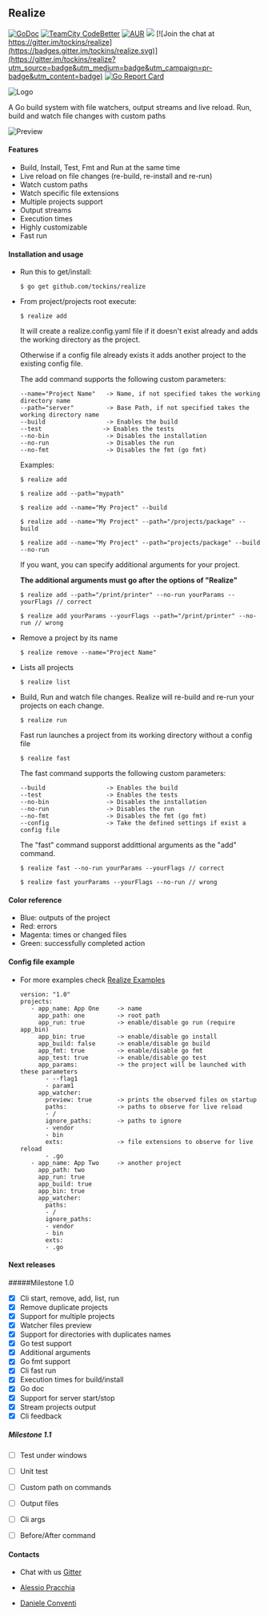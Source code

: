 ## Realize

[![GoDoc](https://img.shields.io/badge/documentation-godoc-blue.svg)](https://godoc.org/github.com/tockins/realize/realize)
[![TeamCity CodeBetter](https://travis-ci.org/tockins/realize.svg?branch=v1)](https://travis-ci.org/tockins/realize)
[![AUR](https://img.shields.io/aur/license/yaourt.svg?maxAge=2592000?style=flat-square)](https://raw.githubusercontent.com/tockins/realize/v1/LICENSE)
[![](https://img.shields.io/badge/realize-examples-yellow.svg)](https://github.com/tockins/realize-examples)
[![Join the chat at https://gitter.im/tockins/realize](https://badges.gitter.im/tockins/realize.svg)](https://gitter.im/tockins/realize?utm_source=badge&utm_medium=badge&utm_campaign=pr-badge&utm_content=badge)
[![Go Report Card](https://goreportcard.com/badge/github.com/tockins/realize)](https://goreportcard.com/report/github.com/tockins/realize)


![Logo](http://i.imgur.com/8nr2s1b.jpg)

A Go build system with file watchers, output streams and live reload. Run, build and watch file changes with custom paths

![Preview](http://i.imgur.com/GV2Yus5.png)

#### Features

- Build, Install, Test, Fmt and Run at the same time
- Live reload on file changes (re-build, re-install and re-run)
- Watch custom paths
- Watch specific file extensions
- Multiple projects support
- Output streams
- Execution times
- Highly customizable
- Fast run

#### Installation and usage

- Run this to get/install:

    ```
    $ go get github.com/tockins/realize
    ```

- From project/projects root execute:

    ```
    $ realize add
    ```

    It will create a realize.config.yaml file if it doesn't exist already and adds the working directory as the project.

    Otherwise if a config file already exists it adds another project to the existing config file.

    The add command supports the following custom parameters:

    ```
    --name="Project Name"   -> Name, if not specified takes the working directory name
    --path="server"         -> Base Path, if not specified takes the working directory name    
    --build                 -> Enables the build   
    --test                 -> Enables the tests   
    --no-bin                -> Disables the installation
    --no-run                -> Disables the run
    --no-fmt                -> Disables the fmt (go fmt)
    ```
    Examples:

    ```
    $ realize add
    ```
    ```
    $ realize add --path="mypath"
    ```   
    ```
    $ realize add --name="My Project" --build
    ```    
    ```
    $ realize add --name="My Project" --path="/projects/package" --build
    ```    
    ```
    $ realize add --name="My Project" --path="projects/package" --build --no-run
    ```
     
    If you want, you can specify additional arguments for your project.
    
     **The additional arguments must go after the options of "Realize"**

    ```
    $ realize add --path="/print/printer" --no-run yourParams --yourFlags // correct

    $ realize add yourParams --yourFlags --path="/print/printer" --no-run // wrong
    ```
    
- Remove a project by its name

    ```
    $ realize remove --name="Project Name"
    ```
- Lists all projects

    ```
    $ realize list
    ```
- Build, Run and watch file changes. Realize will re-build and re-run your projects on each change.

    ```
    $ realize run
    ```

    Fast run launches a project from its working directory without a config file

    ```
    $ realize fast
    ```
    
    The fast command supports the following custom parameters:

    ```
    --build                 -> Enables the build   
    --test                  -> Enables the tests   
    --no-bin                -> Disables the installation
    --no-run                -> Disables the run
    --no-fmt                -> Disables the fmt (go fmt)
    --config                -> Take the defined settings if exist a config file  
    ```  
    
    The "fast" command supporst addittional arguments as the "add" command.

    ```
    $ realize fast --no-run yourParams --yourFlags // correct

    $ realize fast yourParams --yourFlags --no-run // wrong
    ```  
      

#### Color reference

- Blue: outputs of the project
- Red: errors
- Magenta: times or changed files
- Green: successfully completed action


#### Config file example

- For more examples check [Realize Examples](https://github.com/tockins/realize-examples)

     ```
    version: "1.0"
    projects:
        - app_name: App One     -> name
          app_path: one         -> root path
          app_run: true         -> enable/disable go run (require app_bin)
          app_bin: true         -> enable/disable go install
          app_build: false      -> enable/disable go build
          app_fmt: true         -> enable/disable go fmt
          app_test: true        -> enable/disable go test
          app_params:           -> the project will be launched with these parameters
            - --flag1
            - param1
          app_watcher:
            preview: true       -> prints the observed files on startup
            paths:              -> paths to observe for live reload
            - /
            ignore_paths:       -> paths to ignore
            - vendor
            - bin
            exts:               -> file extensions to observe for live reload
            - .go
        - app_name: App Two     -> another project
          app_path: two
          app_run: true
          app_build: true
          app_bin: true
          app_watcher:
            paths:
            - /
            ignore_paths:
            - vendor
            - bin
            exts:
            - .go
    ```                    

#### Next releases

#####Milestone 1.0

- [x] Cli start, remove, add, list, run
- [x] Remove duplicate projects
- [x] Support for multiple projects
- [x] Watcher files preview
- [x] Support for directories with duplicates names
- [x] Go test support
- [x] Additional arguments
- [x] Go fmt support
- [x] Cli fast run
- [x] Execution times for build/install
- [x] Go doc
- [x] Support for server start/stop
- [x] Stream projects output
- [x] Cli feedback

##### Milestone 1.1
- [ ] Test under windows
- [ ] Unit test
- [ ] Custom path on commands
- [ ] Output files
- [ ] Cli args
- [ ] Before/After command


#### Contacts

- Chat with us [Gitter](https://gitter.im/tockins/realize)

- [Alessio Pracchia](https://www.linkedin.com/in/alessio-pracchia-38a70673)
- [Daniele Conventi](https://www.linkedin.com/in/daniele-conventi-b419b0a4)

